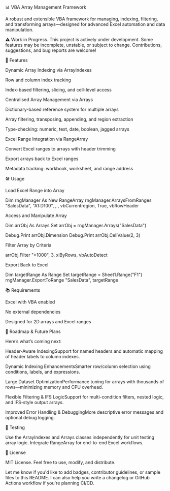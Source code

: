 📊 VBA Array Management Framework

A robust and extensible VBA framework for managing, indexing, filtering, and transforming arrays—designed for advanced Excel automation and data manipulation.

⚠️ Work in Progress. This project is actively under development. Some features may be incomplete, unstable, or subject to change. Contributions, suggestions, and bug reports are welcome!

🚀 Features

Dynamic Array Indexing via ArrayIndexes

Row and column index tracking

Index-based filtering, slicing, and cell-level access

Centralised Array Management via Arrays

Dictionary-based reference system for multiple arrays

Array filtering, transposing, appending, and region extraction

Type-checking: numeric, text, date, boolean, jagged arrays

Excel Range Integration via RangeArray

Convert Excel ranges to arrays with header trimming

Export arrays back to Excel ranges

Metadata tracking: workbook, worksheet, and range address

🛠️ Usage

Load Excel Range into Array

Dim rngManager As New RangeArray
rngManager.ArraysFromRanges "SalesData", "A1:D100", , , vbCurrentregion, True, vbRowHeader

Access and Manipulate Array

Dim arrObj As Arrays
Set arrObj = rngManager.Arrays("SalesData")

Debug.Print arrObj.Dimension
Debug.Print arrObj.CellValue(2, 3)

Filter Array by Criteria

arrObj.Filter ">1000", 3, xlByRows, vbAutoDetect

Export Back to Excel

Dim targetRange As Range
Set targetRange = Sheet1.Range("F1")
rngManager.ExportToRange "SalesData", targetRange

📚 Requirements

Excel with VBA enabled

No external dependencies

Designed for 2D arrays and Excel ranges

🔭 Roadmap & Future Plans

Here’s what’s coming next:

Header-Aware IndexingSupport for named headers and automatic mapping of header labels to column indexes.

Dynamic Indexing EnhancementsSmarter row/column selection using conditions, labels, and expressions.

Large Dataset OptimizationPerformance tuning for arrays with thousands of rows—minimizing memory and CPU overhead.

Flexible Filtering & IFS LogicSupport for multi-condition filters, nested logic, and IFS-style output arrays.

Improved Error Handling & DebuggingMore descriptive error messages and optional debug logging.

🧪 Testing

Use the ArrayIndexes and Arrays classes independently for unit testing array logic. Integrate RangeArray for end-to-end Excel workflows.

📄 License

MIT License. Feel free to use, modify, and distribute.

Let me know if you'd like to add badges, contributor guidelines, or sample files to this README. I can also help you write a changelog or GitHub Actions workflow if you're planning CI/CD.
